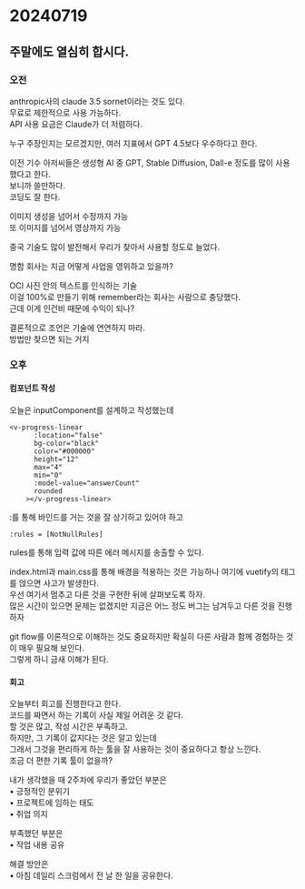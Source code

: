 # 20240719
## 주말에도 열심히 합시다.
### 오전
anthropic사의 claude 3.5 sornet이라는 것도 있다.  
무료로 제한적으로 사용 가능하다.  
API 사용 요금은 Claude가 더 저렴하다.  

누구 주장인지는 모르겠지만, 여러 지표에서 GPT 4.5보다 우수하다고 한다.  

이전 기수 아저씨들은 생성형 AI 중 GPT, Stable Diffusion, Dall-e 정도를 많이 사용했다고 한다.  
보니까 쓸만하다.  
코딩도 잘 한다.  

이미지 생성을 넘어서 수정까지 가능  
또 이미지를 넘어서 영상까지 가능  

중국 기술도 많이 발전해서 우리가 찾아서 사용할 정도로 늘었다.  

명함 회사는 지금 어떻게 사업을 영위하고 있을까?  

OCI 사진 안의 텍스트를 인식하는 기술  
이걸 100%로 만들기 위해 remember라는 회사는 사람으로 충당했다.  
근데 이게 인건비 때문에 수익이 되나?  

결론적으로 조언은 기술에 연연하지 마라.  
방법만 찾으면 되는 거지  

### 오후

#### 컴포넌트 작성
오늘은 inputComponent를 설계하고 작성했는데  
``` vue
<v-progress-linear
      :location="false"
      bg-color="black"
      color="#000000"
      height="12"
      max="4"
      min="0"
      :model-value="answerCount"
      rounded
    ></v-progress-linear>
```

:를 통해 바인드를 거는 것을 잘 상기하고 있어야 하고  

``` vue
:rules = [NotNullRules]
```
rules를 통해 입력 값에 따른 에러 메시지를 송출할 수 있다.  

index.html과 main.css를 통해 배경을 적용하는 것은 가능하나 여기에 vuetify의 <v-app> 태그를 얹으면 사고가 발생한다.  
우선 여기서 멈추고 다른 것을 구현한 뒤에 살펴보도록 하자.  
많은 시간이 있으면 문제는 없겠지만 지금은 어느 정도 버그는 남겨두고 다른 것을 진행하자  

git flow를 이론적으로 이해하는 것도 중요하지만 확실히 다른 사람과 함께 경험하는 것이 매우 필요해 보인다.  
그렇게 하니 금새 이해가 된다.  


#### 회고
오늘부터 회고를 진행한다고 한다.  
코드를 짜면서 하는 기록이 사실 제일 어려운 것 같다.  
할 것은 많고, 작성 시간은 부족하고.  
하지만, 그 기록이 값지다는 것은 알고 있는데  
그래서 그것을 편리하게 하는 툴을 잘 사용하는 것이 중요하다고 항상 느낀다.  
조금 더 편한 기록 툴이 없을까?  

내가 생각했을 때 2주차에 우리가 좋았던 부분은  
•	긍정적인 분위기  
•	프로젝트에 임하는 태도  
•	취업 의지  

부족했던 부분은  
•	작업 내용 공유  

해결 방안은  
•	아침 데일리 스크럼에서 전 날 한 일을 공유한다.  